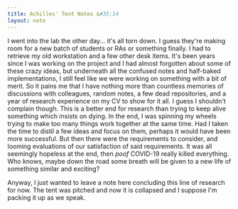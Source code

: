 ```yaml
---
title: Achilles' Tent Notes &#35;14
layout: note
---
```


I went into the lab the other day... it's all torn down. I guess they're making
room for a new batch of students or RAs or something finally. I had to retrieve
my old workstation and a few other desk items. It's been years since I was
working on the project and I had almost forgotten about some of these crazy
ideas, but underneath all the confused notes and half-baked implementations, I
still feel like we were working on something with a bit of merit. So it pains
me that I have nothing more than countless memories of discussions with
colleagues, random notes, a few dead repositories, and a year of research
experience on my CV to show for it all. I guess I shouldn't complain though.
This is a better end for research than trying to keep alive something which
insists on dying. In the end, I was spinning my wheels trying to make too many
things work together at the same time. Had I taken the time to distil a few
ideas and focus on them, perhaps it would have been more successful. But then
there were the requirements to consider, and looming evaluations of our
satisfaction of said requirements. It was all seemingly hopeless at the end,
then *poof* COVID-19 really killed everything. Who knows, maybe down the road
some breath will be given to a new life of something similar and exciting?

Anyway, I just wanted to leave a note here concluding this line of research
for now. The tent was pitched and now it is collapsed and I suppose I'm packing
it up as we speak.
